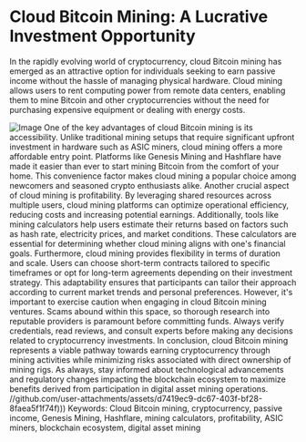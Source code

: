 # Cloud Bitcoin Mining: A Lucrative Investment Opportunity
In the rapidly evolving world of cryptocurrency, cloud Bitcoin mining has emerged as an attractive option for individuals seeking to earn passive income without the hassle of managing physical hardware. Cloud mining allows users to rent computing power from remote data centers, enabling them to mine Bitcoin and other cryptocurrencies without the need for purchasing expensive equipment or dealing with energy costs.

![Image](https://github.com/user-attachments/assets/4a25d116-2220-4385-b08e-f287af8fcbc4)
One of the key advantages of cloud Bitcoin mining is its accessibility. Unlike traditional mining setups that require significant upfront investment in hardware such as ASIC miners, cloud mining offers a more affordable entry point. Platforms like Genesis Mining and Hashflare have made it easier than ever to start mining Bitcoin from the comfort of your home. This convenience factor makes cloud mining a popular choice among newcomers and seasoned crypto enthusiasts alike.
Another crucial aspect of cloud mining is profitability. By leveraging shared resources across multiple users, cloud mining platforms can optimize operational efficiency, reducing costs and increasing potential earnings. Additionally, tools like mining calculators help users estimate their returns based on factors such as hash rate, electricity prices, and market conditions. These calculators are essential for determining whether cloud mining aligns with one's financial goals.
Furthermore, cloud mining provides flexibility in terms of duration and scale. Users can choose short-term contracts tailored to specific timeframes or opt for long-term agreements depending on their investment strategy. This adaptability ensures that participants can tailor their approach according to current market trends and personal preferences.
However, it's important to exercise caution when engaging in cloud Bitcoin mining ventures. Scams abound within this space, so thorough research into reputable providers is paramount before committing funds. Always verify credentials, read reviews, and consult experts before making any decisions related to cryptocurrency investments.
In conclusion, cloud Bitcoin mining represents a viable pathway towards earning cryptocurrency through mining activities while minimizing risks associated with direct ownership of mining rigs. As always, stay informed about technological advancements and regulatory changes impacting the blockchain ecosystem to maximize benefits derived from participation in digital asset mining operations.
 //github.com/user-attachments/assets/d7419ec9-dc67-403f-bf28-8faea5f1f74f)))
Keywords: Cloud Bitcoin mining, cryptocurrency, passive income, Genesis Mining, Hashflare, mining calculators, profitability, ASIC miners, blockchain ecosystem, digital asset mining
